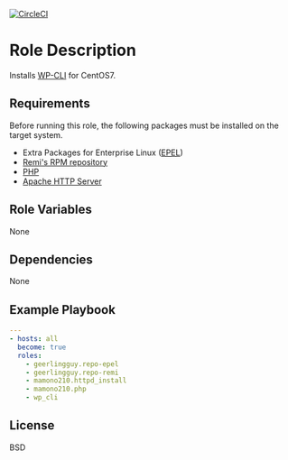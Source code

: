 [![CircleCI](https://circleci.com/gh/ansible-roles-mamono210/wp_cli/tree/main.svg?style=svg)](https://circleci.com/gh/ansible-roles-mamono210/wp_cli/tree/main)

Role Description
=========

Installs [WP-CLI](https://wp-cli.org) for CentOS7.

Requirements
------------

Before running this role, the following packages must be installed on the target system.

* Extra Packages for Enterprise Linux ([EPEL](https://docs.fedoraproject.org/en-US/epel/))
* [Remi's RPM repository](https://rpms.remirepo.net)
* [PHP](https://www.php.net)
* [Apache HTTP Server](https://httpd.apache.org)

Role Variables
--------------

None

Dependencies
------------

None

Example Playbook
----------------

```YAML
---
- hosts: all
  become: true
  roles:
    - geerlingguy.repo-epel
    - geerlingguy.repo-remi
    - mamono210.httpd_install
    - mamono210.php
    - wp_cli
```

License
-------

BSD
